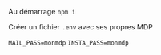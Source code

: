 Au démarrage `npm i`

Créer un fichier `.env` avec ses propres MDP

`MAIL_PASS=monmdp`
`INSTA_PASS=monmdp`
